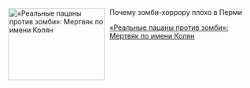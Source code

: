 <!--2025-08-18 10:15:20-->
<div class="yb">
  <div class="rss kino_kino"><a href="https://www.kino-teatr.ru/kino/art/tv/5830/" title="«Реальные пацаны против зомби»: Мертвяк по имени Колян"><img src="https://www.kino-teatr.ru/art/0/3/5830/poster.jpg" width="196" height="147" align="left" hspace="5" style="margin: 0px 10px 0px 5px" alt="«Реальные пацаны против зомби»: Мертвяк по имени Колян"/></a>Почему зомби-хоррору плохо в Перми <p class="titl"><a href="https://www.kino-teatr.ru/kino/art/tv/5830/">«Реальные пацаны против зомби»: Мертвяк по имени Колян</a></p></div>
</div>
